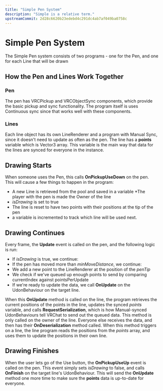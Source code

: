 ```yaml
---
title: "Simple Pen System"
description: "Simple is a relative term."
upstreamCommit: 2d28c6620b23edebd4c291dc4ab7af049ba0758c
---
```


# Simple Pen System

The Simple Pen system consists of two programs - one for the Pen, and one for each Line that will be drawn

## How the Pen and Lines Work Together

### Pen
The pen has VRCPickup and VRCObjectSync components, which provide the basic pickup and sync functionality. The program itself is uses Continuous sync since that works well with these components.

### Lines
Each line object has its own LineRenderer and a program with Manual Sync, since it doesn't need to update as often as the pen. The line has a **points** variable which is Vector3 array. This variable is the main way that data for the lines are synced for everyone in the instance.

## Drawing Starts
When someone uses the Pen, this calls **OnPickupUseDown** on the pen. This will cause a few things to happen in the program:
* A new Line is retrieved from the pool and saved in a variable
*The player with the pen is made the Owner of the line
* *isDrawing* is set to true
* The line is reset to have two points with their positions at the tip of the pen
* a variable is incremented to track which line will be used next.

## Drawing Continues
Every frame, the **Update** event is called on the pen, and the following logic is run:
* If *isDrawing* is true, we continue:
* If the pen has moved more than *minMoveDistance*, we continue:
* We add a new point to the LineRenderer at the position of the *penTip*
* We check if we've queued up enough points to send by comparing currentIndex against pointsPerUpdate
* If we're ready to update the data, we call **OnUpdate** on the UdonBehaviour on the target line.

When this **OnUpdate** method is called on the line, the program retrieves the current positions of the points in the line, updates the synced *points* variable, and calls **RequestSerialization**, which is how Manual-synced UdonBehaviours tell VRChat to send out the queued data. This method is only called on the owner of the line. Everyone else receives the data, and then has their **OnDeserialization** method called. When this method triggers on a line, the line program reads the positions from the *points* array, and uses them to update the positions in their own line.

## Drawing Finishes
When the user lets go of the Use button, the **OnPickupUseUp** event is called on the pen. This event simply sets *isDrawing* to false, and calls **OnFinish** on the target line's UdonBehaviour. This will send the **OnUpdate** method one more time to make sure the **points** data is up-to-date for everyone.